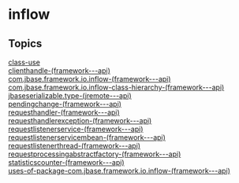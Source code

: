 # inflow

## Topics

[class-use](./class-use)  
[clienthandle-(framework---api)](./clienthandle-(framework---api))  
[com.jbase.framework.io.inflow-(framework---api)](./com.jbase.framework.io.inflow-(framework---api))  
[com.jbase.framework.io.inflow-class-hierarchy-(framework---api)](./com.jbase.framework.io.inflow-class-hierarchy-(framework---api))  
[jbaseserializable.type-(jremote---api)](./jbaseserializable.type-(jremote---api))  
[pendingchange-(framework---api)](./pendingchange-(framework---api))  
[requesthandler-(framework---api)](./requesthandler-(framework---api))  
[requesthandlerexception-(framework---api)](./requesthandlerexception-(framework---api))  
[requestlistenerservice-(framework---api)](./requestlistenerservice-(framework---api))  
[requestlistenerservicembean-(framework---api)](./requestlistenerservicembean-(framework---api))  
[requestlistenerthread-(framework---api)](./requestlistenerthread-(framework---api))  
[requestprocessingabstractfactory-(framework---api)](./requestprocessingabstractfactory-(framework---api))  
[statisticscounter-(framework---api)](./statisticscounter-(framework---api))  
[uses-of-package-com.jbase.framework.io.inflow-(framework---api)](./uses-of-package-com.jbase.framework.io.inflow-(framework---api))  

